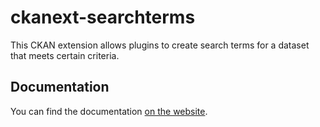 # ckanext-searchterms

This CKAN extension allows plugins to create search terms for a dataset that meets certain criteria.

## Documentation

You can find the documentation [on the website](https://ckanext-searchterms.readthedocs.io/en/latest/).
